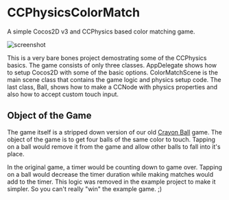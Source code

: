CCPhysicsColorMatch
===================

A simple Cocos2D v3 and CCPhysics based color matching game.

![screenshot](http://files.slembcke.net/upshot/upshot_fhJzJPmI.png)

This is a very bare bones project demostrating some of the CCPhysics basics. The game consists of only three classes. AppDelegate shows how to setup Cocos2D with some of the basic options. ColorMatchScene is the main scene class that contains the game logic and physics setup code. The last class, Ball, shows how to make a CCNode with physics properties and also how to accept custom touch input.

Object of the Game
-

The game itself is a stripped down version of our old [Crayon Ball](http://howlingmoonsoftware.com/crayonball.php) game.
The object of the game is to get four balls of the same color to touch. Tapping on a ball would remove it from the game and allow other balls to fall into it's place.

In the original game, a timer would be counting down to game over. Tapping on a ball would decrease the timer duration while making matches would add to the timer. This logic was removed in the example project to make it simpler. So you can't really "win" the example game. ;)
